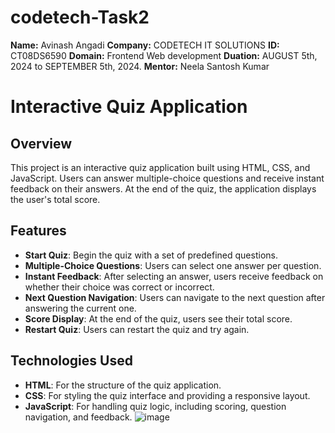 # codetech-Task2
**Name:** Avinash Angadi
**Company:** CODETECH IT SOLUTIONS
**ID:** CT08DS6590
**Domain:** Frontend Web development
**Duation:** AUGUST 5th, 2024 to SEPTEMBER 5th,
2024.
**Mentor:** Neela Santosh Kumar

# Interactive Quiz Application

## Overview

This project is an interactive quiz application built using HTML, CSS, and JavaScript. Users can answer multiple-choice questions and receive instant feedback on their answers. At the end of the quiz, the application displays the user's total score.

## Features

- **Start Quiz**: Begin the quiz with a set of predefined questions.
- **Multiple-Choice Questions**: Users can select one answer per question.
- **Instant Feedback**: After selecting an answer, users receive feedback on whether their choice was correct or incorrect.
- **Next Question Navigation**: Users can navigate to the next question after answering the current one.
- **Score Display**: At the end of the quiz, users see their total score.
- **Restart Quiz**: Users can restart the quiz and try again.

## Technologies Used

- **HTML**: For the structure of the quiz application.
- **CSS**: For styling the quiz interface and providing a responsive layout.
- **JavaScript**: For handling quiz logic, including scoring, question navigation, and feedback.
![image](https://github.com/user-attachments/assets/ee268827-2ac9-4262-8abe-6345265debae)

